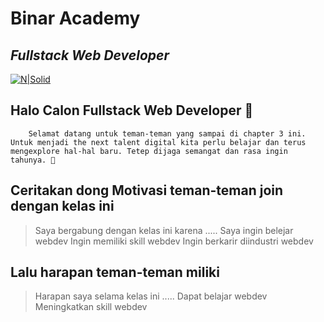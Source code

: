# Binar Academy

## _Fullstack Web Developer_

 

[![N|Solid](https://storage.googleapis.com/danacita-website-v3-prd/website_v3/images/Binar_-_Logo_warna.original.png)](https://www.binaracademy.com/)

 

## Halo Calon Fullstack Web Developer 👋

 

        Selamat datang untuk teman-teman yang sampai di chapter 3 ini. Untuk menjadi the next talent digital kita perlu belajar dan terus mengexplore hal-hal baru. Tetep dijaga semangat dan rasa ingin tahunya. 🤙

 

## Ceritakan dong Motivasi teman-teman join dengan kelas ini

> Saya bergabung dengan kelas ini karena .....
Saya ingin belejar webdev
Ingin memiliki skill webdev
Ingin berkarir diindustri webdev
 

 

## Lalu harapan teman-teman miliki

> Harapan saya selama kelas ini .....
Dapat belajar webdev
Meningkatkan skill webdev
